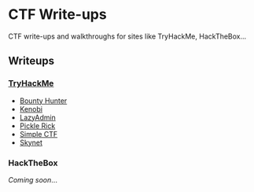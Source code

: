 # CTF Write-ups 

CTF write-ups and walkthroughs for sites like TryHackMe, HackTheBox...

## Writeups

### [TryHackMe](https://github.com/josh-a-miller/ctf/tree/master/try-hack-me)

- [Bounty Hunter](https://github.com/josh-a-miller/ctf/tree/master/try-hack-me/bounty-hunter)
- [Kenobi](https://github.com/josh-a-miller/ctf/tree/master/try-hack-me/kenobi)
- [LazyAdmin](https://github.com/josh-a-miller/ctf/tree/master/try-hack-me/lazy-admin)
- [Pickle Rick](https://github.com/josh-a-miller/ctf/tree/master/pickle-rick)
- [Simple CTF](https://github.com/josh-a-miller/ctf/tree/master/simple-ctf)
- [Skynet](https://github.com/josh-a-miller/ctf/tree/master/skynet)

### HackTheBox

_Coming soon_...
